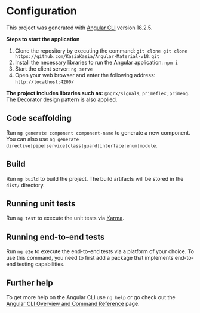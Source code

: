 # Configuration

This project was generated with [Angular CLI](https://github.com/angular/angular-cli) version 18.2.5.

**Steps to start the application**

1. Clone the repository by executing the command: 
    `git clone git clone https://github.com/KasiaKasia/Angular-Material-v18.git`
2. Install the necessary libraries to run the Angular application: 
    `npm i` 
3. Start the client server: 
    `ng serve`
4. Open your web browser and enter the following address: 
    `http://localhost:4200/`

**The project includes libraries such as:** 
`@ngrx/signals`, `primeflex`, `primeng`. The Decorator design pattern is also applied.

## Code scaffolding

Run `ng generate component component-name` to generate a new component. You can also use `ng generate directive|pipe|service|class|guard|interface|enum|module`.

## Build

Run `ng build` to build the project. The build artifacts will be stored in the `dist/` directory.

## Running unit tests

Run `ng test` to execute the unit tests via [Karma](https://karma-runner.github.io).

## Running end-to-end tests

Run `ng e2e` to execute the end-to-end tests via a platform of your choice. To use this command, you need to first add a package that implements end-to-end testing capabilities.

## Further help

To get more help on the Angular CLI use `ng help` or go check out the [Angular CLI Overview and Command Reference](https://angular.io/cli) page.

